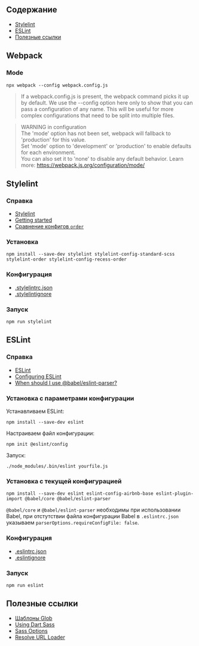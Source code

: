 ## Содержание

* [Stylelint](#Stylelint)
* [ESLint](#ESLint)
* [Полезные ссылки](#Полезные-ссылки)

## Webpack

### Mode
`npx webpack --config webpack.config.js`

> If a webpack.config.js is present, the webpack command picks it up by default. We use the --config option here only
> to show that you can pass a configuration of any name. This will be useful for more complex configurations that need to be split into multiple files.

> WARNING in configuration<br>
The 'mode' option has not been set, webpack will fallback to 'production' for this value.<br>
Set 'mode' option to 'development' or 'production' to enable defaults for each environment.<br>
You can also set it to 'none' to disable any default behavior. Learn more: https://webpack.js.org/configuration/mode/

## Stylelint

### Справка

* [Stylelint](https://www.npmjs.com/package/stylelint)
* [Getting started](https://github.com/stylelint/stylelint/blob/HEAD/docs/user-guide/get-started.md)
* [Сравнение конфигов `order`](https://www.npmtrends.com/stylelint-config-idiomatic-order-vs-stylelint-config-property-sort-order-smacss-vs-stylelint-config-recess-order-vs-stylelint-config-rational-order)

### Установка

`npm install --save-dev stylelint stylelint-config-standard-scss stylelint-order stylelint-config-recess-order`

### Конфигурация

* [.stylelintrc.json](.stylelintrc.json)
* [.stylelintignore](.stylelintignore)

### Запуск

`npm run stylelint`

## ESLint

### Справка

* [ESLint](https://www.npmjs.com/package/eslint)
* [Configuring ESLint](https://eslint.org/docs/user-guide/configuring/)
* [When should I use @babel/eslint-parser?](https://www.npmjs.com/package/@babel/eslint-parser)

### Установка с параметрами конфигурации

Устанавливаем ESLint:

`npm install --save-dev eslint`

Настраиваем файл конфигурации:

`npm init @eslint/config`

Запуск:

`./node_modules/.bin/eslint yourfile.js`

### Установка с текущей конфигурацией

`npm install --save-dev eslint eslint-config-airbnb-base eslint-plugin-import @babel/core @babel/eslint-parser`

`@babel/core` и `@babel/eslint-parser` необходимы при использовании Babel, при отстутствии файла конфигурации Babel
в `.eslintrc.json` указываем `parserOptions.requireConfigFile: false`.

### Конфигурация

* [.eslintrc.json](.eslintrc.json)
* [.eslintignore](.eslintignore)

### Запуск

`npm run eslint`

## Полезные ссылки

* [Шаблоны Glob](https://github.com/isaacs/node-glob#glob-primer)
* [Using Dart Sass](https://github.com/sass/dart-sass)
* [Sass Options](https://sass-lang.com/documentation/js-api/interfaces/Options)
* [Resolve URL Loader](https://github.com/bholloway/resolve-url-loader/blob/v5/packages/resolve-url-loader/README.md)
